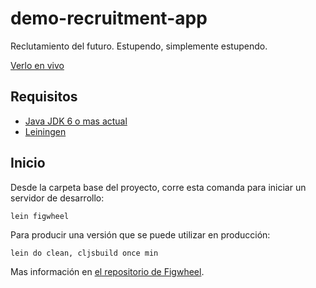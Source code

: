 # demo-recruitment-app

Reclutamiento del futuro. Estupendo, simplemente estupendo.

[Verlo en vivo](https://fir-recruitment-app.firebaseapp.com)

## Requisitos

- [Java JDK 6 o mas actual](http://www.oracle.com/technetwork/java/javase/downloads/index.html)
- [Leiningen](https://leiningen.org/#install)

## Inicio

Desde la carpeta base del proyecto, corre esta comanda para iniciar un servidor de desarrollo:

    lein figwheel

Para producir una versión que se puede utilizar en producción:

    lein do clean, cljsbuild once min

Mas información en [el repositorio de Figwheel](https://github.com/bhauman/lein-figwheel).
